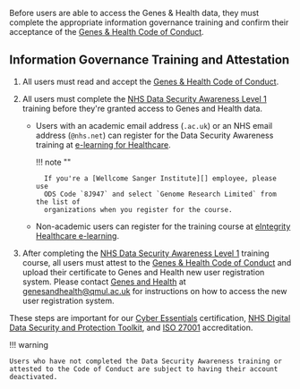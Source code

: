 Before users are able to access the Genes & Health data, they must complete the 
appropriate information governance training and confirm their acceptance of the
[Genes & Health Code of Conduct][].

## Information Governance Training and Attestation

1. All users must read and accept the [Genes & Health Code of Conduct][].

1. All users must complete the [NHS Data Security Awareness Level 1][] training 
before they're granted access to Genes and Health data.

    - Users with an academic email address (`.ac.uk`) or an NHS email address (`@nhs.net`) 
      can register for the Data Security Awareness training at [e-learning for Healthcare][].

        !!! note ""

            If you're a [Wellcome Sanger Institute][] employee, please use
            ODS Code `8J947` and select `Genome Research Limited` from the list of
            organizations when you register for the course.

    - Non-academic users can register for the training course at [eIntegrity Healthcare e-learning][].

1. After completing the [NHS Data Security Awareness Level 1][] training course,
all users must attest to the [Genes & Health Code of Conduct][] and upload 
their certificate to Genes and Health new user registration system. Please 
contact [Genes and Health] at [genesandhealth@qmul.ac.uk][] for instructions 
on how to access the new user registration system.

These steps are important for our [Cyber Essentials][] certification, 
[NHS Digital Data Security and Protection Toolkit][], and [ISO 27001][] 
accreditation.

!!! warning

    Users who have not completed the Data Security Awareness training or 
    attested to the Code of Conduct are subject to having their account 
    deactivated.


[Genes & Health Code of Conduct]: /references/code_of_conduct
[NHS Data Security Awareness Level 1]: https://www.e-lfh.org.uk/programmes/data-security-awareness
[Genes and Health]: mailto:genesandhealth@qmul.ac.uk
[genesandhealth@qmul.ac.uk]: mailto:genesandhealth@qmul.ac.uk
[e-learning for Healthcare]: https://portal.e-lfh.org.uk/Component/Details/544034
[eIntegrity Healthcare e-learning]: https://www.eintegrity.org/product/statutory-and-mandatory-training
[Wellcome Sanger Institute]: https://www.sanger.ac.uk

[Cyber Essentials]: https://www.ncsc.gov.uk/cyberessentials/overview
[NHS Digital Data Security and Protection Toolkit]: https://digital.nhs.uk/data-and-information/looking-after-information/data-security-and-information-governance/data-security-and-protection-toolkit
[ISO 27001]: https://www.iso.org/standard/27001
